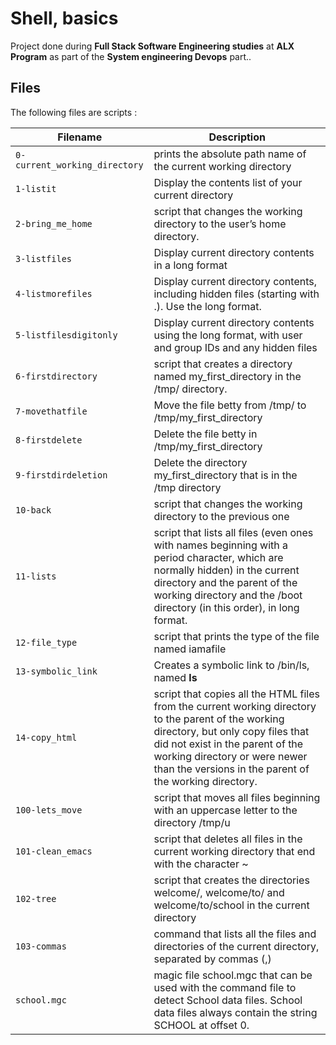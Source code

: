 # Shell, basics

Project done during **Full Stack Software Engineering studies** at **ALX Program** as part of the **System engineering Devops** part..

## Files
The following files are scripts :

| Filename | Description |
| -------- | ----------- |
| `0-current_working_directory` | prints the absolute path name of the current working directory |
| `1-listit`                    | Display the contents list of your current directory |
| `2-bring_me_home`             | script that changes the working directory to the user’s home directory. |
| `3-listfiles`                 | Display current directory contents in a long format |
| `4-listmorefiles`             | Display current directory contents, including hidden files (starting with .). Use the long format. |
| `5-listfilesdigitonly`        | Display current directory contents using the long format, with user and group IDs and any hidden files |
| `6-firstdirectory`            | script that creates a directory named my_first_directory in the /tmp/ directory. |
| `7-movethatfile`              | Move the file betty from /tmp/ to /tmp/my_first_directory |
| `8-firstdelete`               | Delete the file betty in /tmp/my_first_directory |
| `9-firstdirdeletion`          | Delete the directory my_first_directory that is in the /tmp directory |
| `10-back`                     | script that changes the working directory to the previous one |
| `11-lists`                    | script that lists all files (even ones with names beginning with a period character, which are normally hidden) in the current directory and the parent of the working directory and the /boot directory (in this order), in long format. |
| `12-file_type`                | script that prints the type of the file named iamafile |
| `13-symbolic_link`            | Creates a symbolic link to /bin/ls, named __ls__ |
| `14-copy_html`                | script that copies all the HTML files from the current working directory to the parent of the working directory, but only copy files that did not exist in the parent of the working directory or were newer than the versions in the parent of the working directory. |
| `100-lets_move`               | script that moves all files beginning with an uppercase letter to the directory /tmp/u |
| `101-clean_emacs`             | script that deletes all files in the current working directory that end with the character ~ |
| `102-tree`                    | script that creates the directories welcome/, welcome/to/ and welcome/to/school in the current directory |
| `103-commas`                  | command that lists all the files and directories of the current directory, separated by commas (,) |
| `school.mgc`                  | magic file school.mgc that can be used with the command file to detect School data files. School data files always contain the string SCHOOL at offset 0. |


